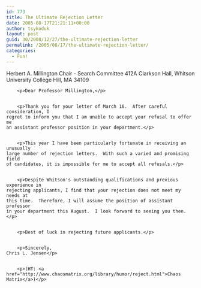 ```yaml
---
id: 773
title: The Ultimate Rejection Letter
date: 2005-08-17T21:21:11+00:00
author: tsykoduk
layout: post
guid: 30/2008/12/27/the-ultimate-rejection-letter
permalink: /2005/08/17/the-ultimate-rejection-letter/
categories:
  - Fun!
---
```

<p>Herbert A. Millington
	Chair - Search Committee
	412A Clarkson Hall, Whitson University
	College Hill, <span class="caps">MA  34109</span></p>


		<p>Dear Professor Millington,</p>


		<p>Thank you for your letter of March 16.  After careful consideration, I
	regret to inform you that I am unable to accept your refusal to offer me
	an assistant professor position in your department.</p>


		<p>This year I have been particularly fortunate in receiving an unusually
	large number of rejection letters.  With such a varied and promising field
	of candidates, it is impossible for me to accept all refusals.</p>


		<p>Despite Whitson's outstanding qualifications and previous experience in
	rejecting applicants, I find that your rejection does not meet my needs at
	this time.  Therefore, I will assume the position of assistant professor
	in your department this August.  I look forward to seeing you then.</p>


		<p>Best of luck in rejecting future applicants.</p>


		<p>Sincerely,
	Chris L. Jensen</p>


		<p>(HT: <a href="http://www.chaosmatrix.org/library/humor/reject.html">Chaos Matrix</a>)</p>